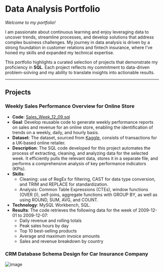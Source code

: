 # Data Analysis Portfolio

*Welcome to my portfolio!*

I am passionate about continuous learning and enjoy leveraging data to uncover trends, streamline processes, and develop solutions that address complex business challenges. 
My journey in data analysis is driven by a strong foundation in customer relations and fintech insurance, where I've honed my skills and expanded my technical expertise.

This portfolio highlights a curated selection of projects that demonstrate my proficiency in **SQL**. 
Each project reflects my commitment to data-driven problem-solving and my ability to translate insights into actionable results.

***

## Projects

### Weekly Sales Performance Overview for Online Store

* **Code**: [Sales_Week_12_09.sql](https://github.com/MargaritaVA/Data-Analysis/blob/main/Online-Store-Weekly-Sales)
* **Goal**: Develop reusable code to generate weekly performance reports on sales and revenue for an online store, enabling the identification of trends on a weekly, daily, and hourly basis.
* **Dataset**: The dataset, sourced from [Kaggle](https://www.kaggle.com/datasets/mashlyn/online-retail-ii-uci), consists of transactions for a UK-based online retailer.
* **Description**: The SQL code developed for this project automates the process of extracting, cleaning, and analyzing data for the selected week. It efficiently pulls the relevant data, stores it in a separate file, and performs a comprehensive analysis of key performance indicators (KPIs).
* **Skills**:
    * Cleaning: use of RegEx for filtering, CAST for data type conversion, and TRIM and REPLACE for standardization.
    * Analysis: Common Table Expressions (CTEs), window functions (OVER ()), self-joins, aggregate functions with GROUP BY, as well as using ROUND, SUM, AVG, and COUNT. 
* **Technology**: MySQL Workbench, SQL.
* **Results**: The code retrieves the following data for the week of 2009-12-01 to 2009-12-07:
    - Daily revenue and rolling totals 
    - Peak sales hours by day
    - Top 10 best-selling products
    - Average and maximum invoice amounts
    - Sales and revenue breakdown by country 


### CRM Database Schema Design for Car Insurance Company 
![image](https://github.com/user-attachments/assets/d212e27a-2f0d-4fe5-a2d7-1290b57908de)


